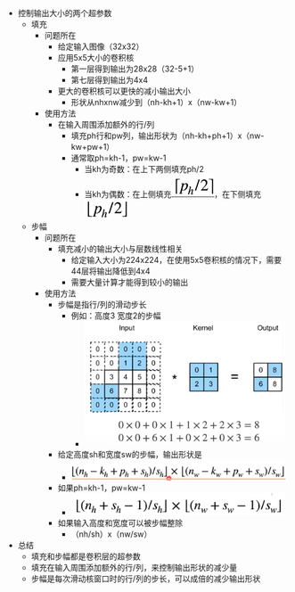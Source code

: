 * 控制输出大小的两个超参数
  * 填充
    * 问题所在
      * 给定输入图像（32x32）
      * 应用5x5大小的卷积核
        * 第一层得到输出为28x28（32-5+1）
        * 第七层得到输出为4x4
      * 更大的卷积核可以更快的减小输出大小
        * 形状从nhxnw减少到（nh-kh+1）x（nw-kw+1）
    * 使用方法
      * 在输入周围添加额外的行/列
        * 填充ph行和pw列，输出形状为（nh-kh+ph+1）x（nw-kw+pw+1）
        * 通常取ph=kh-1，pw=kw-1
          * 当kh为奇数：在上下两侧填充ph/2
          * 当kh为偶数：在上侧填充![image-20210701100106544](填充和步幅.assets/image-20210701100106544.png)，在下侧填充![image-20210701100117951](填充和步幅.assets/image-20210701100117951.png)
  * 步幅
    * 问题所在
      * 填充减小的输出大小与层数线性相关
        * 给定输入大小为224x224，在使用5x5卷积核的情况下，需要44层将输出降低到4x4
        * 需要大量计算才能得到较小的输出
    * 使用方法
      * 步幅是指行/列的滑动步长
        * 例如：高度3 宽度2的步幅
          * ![image-20210701100133766](填充和步幅.assets/image-20210701100133766.png)
      * 给定高度sh和宽度sw的步幅，输出形状是
        * ![image-20210701100144684](填充和步幅.assets/image-20210701100144684.png)
      * 如果ph=kh-1，pw=kw-1
        * ![image-20210701100156021](填充和步幅.assets/image-20210701100156021.png)
      * 如果输入高度和宽度可以被步幅整除
        * （nh/sh）x（nw/sw）
* 总结
  * 填充和步幅都是卷积层的超参数
  * 填充在输入周围添加额外的行/列，来控制输出形状的减少量
  * 步幅是每次滑动核窗口时的行/列的步长，可以成倍的减少输出形状


